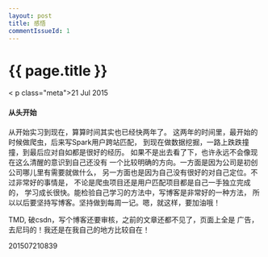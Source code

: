 ```yaml
---
layout: post
title: 感悟
commentIssueId: 1
---
```


{{ page.title }}
================
<
p class="meta">21 Jul 2015 </p>

#### 从头开始

从开始实习到现在，算算时间其实也已经快两年了。
这两年的时间里，最开始的时候做爬虫，后来写Spark用户跨站匹配，
到现在做数据挖掘，一路上跌跌撞撞，到最后应对自如都是很好的经历。
如果不是出去看了下，也许永远不会像现在这么清醒的意识到自己还没有
一个比较明确的方向。一方面是因为公司是初创公司哪儿里有需要就做什么，
另一方面也是因为自己没有很好的对自己定位。不过非常好的事情是，
不论是爬虫项目还是用户匹配项目都是自己一手独立完成的，
学习成长很快。能检验自己学习的方法中，写博客是非常好的一种方法，
所以以后要坚持写博客。坚持做到每周一记。嗯，就这样，要加油哦！

TMD, 破csdn，写个博客还要审核，之前的文章还都不见了，页面上全是
广告，去尼玛的！我还是在我自己的地方比较自在！

201507210839
